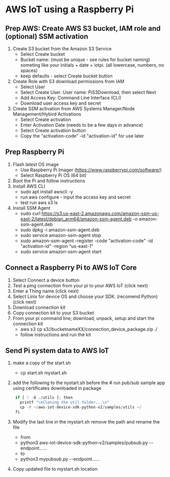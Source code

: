 # AWS IoT using a Raspberry Pi

## Prep AWS: Create AWS S3 bucket, IAM role and (optional) SSM activation

1. Create S3 bucket from the Amazon S3 Service
    - Select Create bucket
    - Bucket name: (must be unique - see rules for bucket naming) someting like your initials + date + iotpi. (all lowercase, numbers, no spaces)
    - keep defaults - select Create bucket button
1. Create Role with S3 download permissions from IAM
    - Select User
    - Select Create User. User name: PiS3Download, then select Next
    - Add Access Key: Command Line Interface (CLI)
    - Download user access key and secret
1. Create SSM activation from AWS Systems Manager/Node Management/Hybird Activations
    - Select Create activation
    - Enter Activation Date (needs to be a few days in advance)
    - Select Create activation button
    - Copy the "activation-code" -id "activation-id" for use later


## Prep Raspberry Pi
1. Flash latest OS image
    - Use Raspberry Pi Imager (https://www.raspberrypi.com/software/)
    - Select Raspberry Pi OS (64 bit)
1. Boot the Pi and follow instructions
1. Install AWS CLI
    - sudo apt install awscli -y
    - run aws configure - input the access key and secret
    - test run aws s3 ls
1. Install SSM Agent
    - sudo curl https://s3.us-east-2.amazonaws.com/amazon-ssm-us-east-2/latest/debian_arm64/amazon-ssm-agent.deb -o amazon-ssm-agent.deb
    - sudo dpkg -i amazon-ssm-agent.deb
    - sudo service amazon-ssm-agent stop
    - sudo amazon-ssm-agent -register -code "activation-code" -id "activation-id" -region "us-east-1"
    - sudo service amazon-ssm-agent start

## Connect a Raspberry Pi to AWS IoT Core
1. Select Connect a device button
1. Test a ping connection from your pi to your AWS IoT (click next)
1. Enter a Thing name (click next)
1. Select Linix for device OS and choose your SDK. (recomend Python) (click next)
1. Download connection kit
1. Copy connection kit to your S3 bucket
1. From your pi command line; download, unpack, setup and start the connection kit
    - aws s3 cp s3//bucketnameXX/connection_device_package.zip ./
    - follow instructions and run the kit

## Send Pi system data to AWS IoT
1. make a copy of the start.sh
    - cp start.sh mystart.sh
1. add the following to the nystart.sh before the # run pub/sub sample app using certificates downloaded in package
   ```python
    if [ ! -d ./utils ]; then
      printf "\nCloning the util folder...\n"
      cp -r ~/aws-iot-device-sdk-python-v2/samples/utils ~/
    fi
    ```
1. Modify the last line in the mystart.sh remove the path and rename the file 
   - from
   - python3 aws-iot-device-sdk-python-v2/samples/pubsub.py --endpoint......
   - to
   - python3 mypubsub.py --endpoint......
  
1. Copy updated file to mystart.sh location






